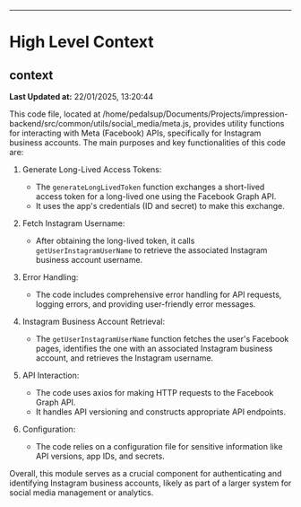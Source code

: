 

---
# High Level Context
## context
**Last Updated at:** 22/01/2025, 13:20:44

This code file, located at /home/pedalsup/Documents/Projects/impression-backend/src/common/utils/social_media/meta.js, provides utility functions for interacting with Meta (Facebook) APIs, specifically for Instagram business accounts. The main purposes and key functionalities of this code are:

1. Generate Long-Lived Access Tokens:
   - The `generateLongLivedToken` function exchanges a short-lived access token for a long-lived one using the Facebook Graph API.
   - It uses the app's credentials (ID and secret) to make this exchange.

2. Fetch Instagram Username:
   - After obtaining the long-lived token, it calls `getUserInstagramUserName` to retrieve the associated Instagram business account username.

3. Error Handling:
   - The code includes comprehensive error handling for API requests, logging errors, and providing user-friendly error messages.

4. Instagram Business Account Retrieval:
   - The `getUserInstagramUserName` function fetches the user's Facebook pages, identifies the one with an associated Instagram business account, and retrieves the Instagram username.

5. API Interaction:
   - The code uses axios for making HTTP requests to the Facebook Graph API.
   - It handles API versioning and constructs appropriate API endpoints.

6. Configuration:
   - The code relies on a configuration file for sensitive information like API versions, app IDs, and secrets.

Overall, this module serves as a crucial component for authenticating and identifying Instagram business accounts, likely as part of a larger system for social media management or analytics.
